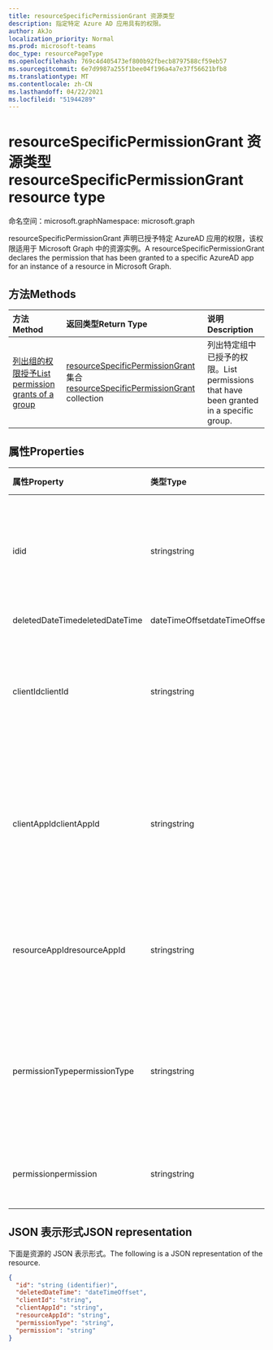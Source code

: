```yaml
---
title: resourceSpecificPermissionGrant 资源类型
description: 指定特定 Azure AD 应用具有的权限。
author: AkJo
localization_priority: Normal
ms.prod: microsoft-teams
doc_type: resourcePageType
ms.openlocfilehash: 769c4d405473ef800b92fbecb8797588cf59eb57
ms.sourcegitcommit: 6e7d9987a255f1bee04f196a4a7e37f56621bfb8
ms.translationtype: MT
ms.contentlocale: zh-CN
ms.lasthandoff: 04/22/2021
ms.locfileid: "51944289"
---
```

# <a name="resourcespecificpermissiongrant-resource-type"></a><span data-ttu-id="e29f7-103">resourceSpecificPermissionGrant 资源类型</span><span class="sxs-lookup"><span data-stu-id="e29f7-103">resourceSpecificPermissionGrant resource type</span></span>

<span data-ttu-id="e29f7-104">命名空间：microsoft.graph</span><span class="sxs-lookup"><span data-stu-id="e29f7-104">Namespace: microsoft.graph</span></span>

<span data-ttu-id="e29f7-105">resourceSpecificPermissionGrant 声明已授予特定 AzureAD 应用的权限，该权限适用于 Microsoft Graph 中的资源实例。</span><span class="sxs-lookup"><span data-stu-id="e29f7-105">A resourceSpecificPermissionGrant declares the permission that has been granted to a specific AzureAD app for an instance of a resource in Microsoft Graph.</span></span>

## <a name="methods"></a><span data-ttu-id="e29f7-106">方法</span><span class="sxs-lookup"><span data-stu-id="e29f7-106">Methods</span></span>

|  <span data-ttu-id="e29f7-107">方法</span><span class="sxs-lookup"><span data-stu-id="e29f7-107">Method</span></span>                                                                   |  <span data-ttu-id="e29f7-108">返回类型</span><span class="sxs-lookup"><span data-stu-id="e29f7-108">Return Type</span></span>                                                                     | <span data-ttu-id="e29f7-109">说明</span><span class="sxs-lookup"><span data-stu-id="e29f7-109">Description</span></span>                                                  | 
| :------------------------------------------------------------------------ | :------------------------------------------------------------------------------- | :----------------------------------------------------------- |
|[<span data-ttu-id="e29f7-110">列出组的权限授予</span><span class="sxs-lookup"><span data-stu-id="e29f7-110">List permission grants of a group</span></span>](../api/group-list-permissiongrants.md) | <span data-ttu-id="e29f7-111">[resourceSpecificPermissionGrant](resourcespecificpermissiongrant.md) 集合</span><span class="sxs-lookup"><span data-stu-id="e29f7-111">[resourceSpecificPermissionGrant](resourcespecificpermissiongrant.md) collection</span></span> | <span data-ttu-id="e29f7-112">列出特定组中已授予的权限。</span><span class="sxs-lookup"><span data-stu-id="e29f7-112">List permissions that have been granted in a specific group.</span></span> |

## <a name="properties"></a><span data-ttu-id="e29f7-113">属性</span><span class="sxs-lookup"><span data-stu-id="e29f7-113">Properties</span></span>

| <span data-ttu-id="e29f7-114">属性</span><span class="sxs-lookup"><span data-stu-id="e29f7-114">Property</span></span>        | <span data-ttu-id="e29f7-115">类型</span><span class="sxs-lookup"><span data-stu-id="e29f7-115">Type</span></span>          | <span data-ttu-id="e29f7-116">说明</span><span class="sxs-lookup"><span data-stu-id="e29f7-116">Description</span></span>                                                                           |
| :-------------- | :------------ | :------------------------------------------------------------------------------------ |
| <span data-ttu-id="e29f7-117">id</span><span class="sxs-lookup"><span data-stu-id="e29f7-117">id</span></span>              | <span data-ttu-id="e29f7-118">string</span><span class="sxs-lookup"><span data-stu-id="e29f7-118">string</span></span>        | <span data-ttu-id="e29f7-119">特定于资源的权限授予的唯一标识符。</span><span class="sxs-lookup"><span data-stu-id="e29f7-119">The unique identifier of the resource-specific permission grant.</span></span> <span data-ttu-id="e29f7-120">只读。</span><span class="sxs-lookup"><span data-stu-id="e29f7-120">Read-only.</span></span>           |
| <span data-ttu-id="e29f7-121">deletedDateTime</span><span class="sxs-lookup"><span data-stu-id="e29f7-121">deletedDateTime</span></span> | <span data-ttu-id="e29f7-122">dateTimeOffset</span><span class="sxs-lookup"><span data-stu-id="e29f7-122">dateTimeOffset</span></span>| <span data-ttu-id="e29f7-123">未使用。</span><span class="sxs-lookup"><span data-stu-id="e29f7-123">Not used.</span></span>                                                                             |
| <span data-ttu-id="e29f7-124">clientId</span><span class="sxs-lookup"><span data-stu-id="e29f7-124">clientId</span></span>        | <span data-ttu-id="e29f7-125">string</span><span class="sxs-lookup"><span data-stu-id="e29f7-125">string</span></span>        | <span data-ttu-id="e29f7-126">已授予访问权限的 Azure AD 应用的 ID。</span><span class="sxs-lookup"><span data-stu-id="e29f7-126">ID of the Azure AD app that has been granted access.</span></span> <span data-ttu-id="e29f7-127">只读。</span><span class="sxs-lookup"><span data-stu-id="e29f7-127">Read-only.</span></span>                            |
| <span data-ttu-id="e29f7-128">clientAppId</span><span class="sxs-lookup"><span data-stu-id="e29f7-128">clientAppId</span></span>     | <span data-ttu-id="e29f7-129">string</span><span class="sxs-lookup"><span data-stu-id="e29f7-129">string</span></span>        | <span data-ttu-id="e29f7-130">已授予访问权限的 Azure AD 应用的服务主体的 ID。</span><span class="sxs-lookup"><span data-stu-id="e29f7-130">ID of the service principal of the Azure AD app that has been granted access.</span></span> <span data-ttu-id="e29f7-131">只读。</span><span class="sxs-lookup"><span data-stu-id="e29f7-131">Read-only.</span></span>   |
| <span data-ttu-id="e29f7-132">resourceAppId</span><span class="sxs-lookup"><span data-stu-id="e29f7-132">resourceAppId</span></span>   | <span data-ttu-id="e29f7-133">string</span><span class="sxs-lookup"><span data-stu-id="e29f7-133">string</span></span>        | <span data-ttu-id="e29f7-134">托管资源的 Azure AD 应用的 ID。</span><span class="sxs-lookup"><span data-stu-id="e29f7-134">ID of the Azure AD app that is hosting the resource.</span></span> <span data-ttu-id="e29f7-135">只读。</span><span class="sxs-lookup"><span data-stu-id="e29f7-135">Read-only.</span></span>                        |
| <span data-ttu-id="e29f7-136">permissionType</span><span class="sxs-lookup"><span data-stu-id="e29f7-136">permissionType</span></span>  | <span data-ttu-id="e29f7-137">string</span><span class="sxs-lookup"><span data-stu-id="e29f7-137">string</span></span>        | <span data-ttu-id="e29f7-138">权限的类型。</span><span class="sxs-lookup"><span data-stu-id="e29f7-138">The type of permission.</span></span> <span data-ttu-id="e29f7-139">可能的值是：`Application`、`Delegated`。</span><span class="sxs-lookup"><span data-stu-id="e29f7-139">Possible values are: `Application`, `Delegated`.</span></span> <span data-ttu-id="e29f7-140">只读。</span><span class="sxs-lookup"><span data-stu-id="e29f7-140">Read-only.</span></span> |
| <span data-ttu-id="e29f7-141">permission</span><span class="sxs-lookup"><span data-stu-id="e29f7-141">permission</span></span>      | <span data-ttu-id="e29f7-142">string</span><span class="sxs-lookup"><span data-stu-id="e29f7-142">string</span></span>        | <span data-ttu-id="e29f7-143">权限的名称。</span><span class="sxs-lookup"><span data-stu-id="e29f7-143">The name of the permission.</span></span> <span data-ttu-id="e29f7-144">只读。</span><span class="sxs-lookup"><span data-stu-id="e29f7-144">Read-only.</span></span>                                                |

## <a name="json-representation"></a><span data-ttu-id="e29f7-145">JSON 表示形式</span><span class="sxs-lookup"><span data-stu-id="e29f7-145">JSON representation</span></span>

<span data-ttu-id="e29f7-146">下面是资源的 JSON 表示形式。</span><span class="sxs-lookup"><span data-stu-id="e29f7-146">The following is a JSON representation of the resource.</span></span>

<!-- {
  "blockType": "resource",
  "keyProperty": "id",
  "@odata.type": "microsoft.graph.resourceSpecificPermissionGrant"
}-->

```json
{
  "id": "string (identifier)",
  "deletedDateTime": "dateTimeOffset",
  "clientId": "string",
  "clientAppId": "string",
  "resourceAppId": "string",
  "permissionType": "string",
  "permission": "string"
}
```